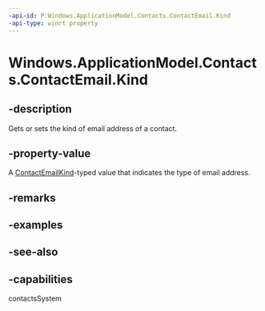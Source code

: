 ```yaml
---
-api-id: P:Windows.ApplicationModel.Contacts.ContactEmail.Kind
-api-type: winrt property
---
```


<!-- Property syntax
public Windows.ApplicationModel.Contacts.ContactEmailKind Kind { get;  set; }
-->

# Windows.ApplicationModel.Contacts.ContactEmail.Kind

## -description
Gets or sets the kind of email address of a contact.

## -property-value
A [ContactEmailKind](contactemailkind.md)-typed value that indicates the type of email address.

## -remarks

## -examples

## -see-also

## -capabilities
contactsSystem
